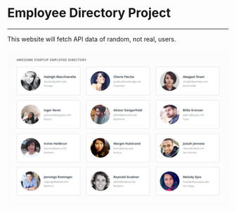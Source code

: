 # Employee Directory Project

<hr>

This website will fetch API data of random, not real, users.

![employee directory](https://github.com/virusxd521/EmployeeDirectory/blob/master/employee_directory.png)

